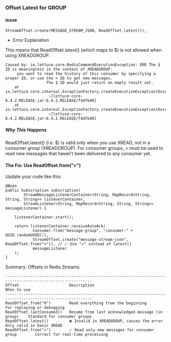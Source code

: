 ### Offset Latest for GROUP

#### issue

```
StreamOffset.create(MESSAGE_STREAM_JSON, ReadOffset.latest()),
```

* Error Explanation

This means that ReadOffset.latest() (which maps to $) is not allowed when using XREADGROUP.

```
Caused by: io.lettuce.core.RedisCommandExecutionException: ERR The $ ID is meaningless in the context of XREADGROUP: 
     you want to read the history of this consumer by specifying a proper ID, or use the > ID to get new messages. 
                  The $ ID would just return an empty result set.
	at io.lettuce.core.internal.ExceptionFactory.createExecutionException(ExceptionFactory.java:151) 
	               ~[lettuce-core-6.4.2.RELEASE.jar:6.4.2.RELEASE/f4dfb40]
	at io.lettuce.core.internal.ExceptionFactory.createExecutionException(ExceptionFactory.java:120) 
	               ~[lettuce-core-6.4.2.RELEASE.jar:6.4.2.RELEASE/f4dfb40]

```

##### Why This Happens

ReadOffset.latest() (i.e. $) is valid only when you use XREAD, not in a consumer group (XREADGROUP).
For consumer groups, > must be used to read new messages that haven’t been delivered to any consumer yet.

#### The Fix: Use ReadOffset.from(">")

Update your code like this:

```
@Bean
public Subscription subscription(
        StreamMessageListenerContainer<String, MapRecord<String, String, String>> listenerContainer,
        StreamListener<String, MapRecord<String, String, String>> messageListener) {

    listenerContainer.start();

    return listenerContainer.receiveAutoAck(
            Consumer.from("message-group", "consumer-" + UUID.randomUUID()),
            StreamOffset.create("message-stream-json", ReadOffset.from(">")), // ✅ Use ">" instead of latest()
            messageListener
    );
}
```

Summary: Offsets in Redis Streams

```
------------------------------------------------------------------------------------------------------------
Offset	                    Description	                                         When to use
------------------------------------------------------------------------------------------------------------
ReadOffset.from("0")        Read everything from the beginning                  For replaying or debugging
ReadOffset.lastConsumed()   Resume from last acknowledged message (in group)    Standard for consumer groups
ReadOffset.latest()         ❌ Invalid in XREADGROUP, causes the error          Only valid in basic XREAD
ReadOffset.from(">")        ✅ Read only new messages for consumer group        Correct for real-time processing
```
